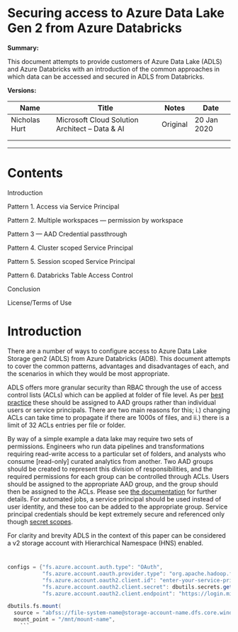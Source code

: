 # Securing access to Azure Data Lake Gen 2 from Azure Databricks

**Summary:**

This document attempts to provide customers of Azure Data Lake (ADLS) and Azure Databricks with an introduction of the common approaches in which data can be accessed and secured in ADLS from Databricks.

**Versions:**

| **Name** | **Title** | **Notes** | **Date** |
| --- | --- | --- | --- |
| Nicholas Hurt | Microsoft Cloud Solution Architect – Data &amp; AI | Original | 20 Jan 2020 |
|   |   |   |   |
|   |   |   |   |

** **





# Contents

Introduction

Pattern 1. Access via Service Principal

Pattern 2. Multiple workspaces — permission by workspace

Pattern 3 — AAD Credential passthrough

Pattern 4. Cluster scoped Service Principal

Pattern 5. Session scoped Service Principal

Pattern 6. Databricks Table Access Control

Conclusion

License/Terms of Use



# Introduction

There are a number of ways to configure access to Azure Data Lake Storage gen2 (ADLS) from Azure Databricks (ADB). This document attempts to cover the common patterns, advantages and disadvantages of each, and the scenarios in which they would be most appropriate.

ADLS offers more granular security than RBAC through the use of access control lists (ACLs) which can be applied at folder of file level.  As per [best practice](https://docs.microsoft.com/en-us/azure/storage/blobs/data-lake-storage-best-practices#use-security-groups-versus-individual-users) these should be assigned to AAD groups rather than individual users or service principals. There are two main reasons for this; i.) changing ACLs can take time to propagate if there are 1000s of files, and ii.) there is a limit of 32 ACLs entries per file or folder.

By way of a simple example a data lake may require two sets of permissions. Engineers who run data pipelines and transformations requiring read-write access to a particular set of folders, and analysts who consume [read-only] curated analytics from another. Two AAD groups should be created to represent this division of responsibilities, and the required permissions for each group can be controlled through ACLs. Users should be assigned to the appropriate AAD group, and the group should then be assigned to the ACLs.  Please see [the documentation](https://docs.microsoft.com/en-gb/azure/storage/blobs/data-lake-storage-access-control#access-control-lists-on-files-and-directories) for further details. For automated jobs, a service principal should be used instead of user identity, and these too can be added to the appropriate group. Service principal credentials should be kept extremely secure and referenced only though [secret scopes](https://docs.microsoft.com/en-us/azure/databricks/dev-tools/api/latest/secrets).

For clarity and brevity ADLS in the context of this paper can be considered a v2 storage account with Hierarchical Namespace (HNS) enabled.

#
```scala
configs = {"fs.azure.account.auth.type": "OAuth",
           "fs.azure.account.oauth.provider.type": "org.apache.hadoop.fs.azurebfs.oauth2.ClientCredsTokenProvider",
           "fs.azure.account.oauth2.client.id": "enter-your-service-principal-application-id-here",
           "fs.azure.account.oauth2.client.secret": dbutils.secrets.get(scope = "enter-your-key-vault-secret-scope-name-here", key = "enter-the-secret"),
           "fs.azure.account.oauth2.client.endpoint": "https://login.microsoftonline.com/enter-your-tenant-id-here/oauth2/token"}

dbutils.fs.mount(
  source = "abfss://file-system-name@storage-account-name.dfs.core.windows.net/folder-path-here",
  mount_point = "/mnt/mount-name",
    ```
